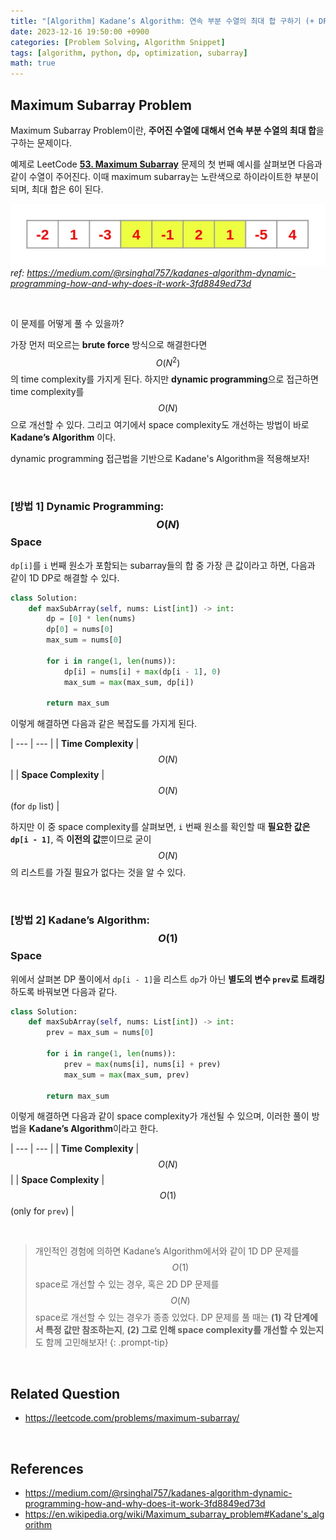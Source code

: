 ```yaml
---
title: "[Algorithm] Kadane’s Algorithm: 연속 부분 수열의 최대 합 구하기 (+ DP의 Space Complexity 최적화하기)"
date: 2023-12-16 19:50:00 +0900
categories: [Problem Solving, Algorithm Snippet]
tags: [algorithm, python, dp, optimization, subarray]
math: true
---
```


## Maximum Subarray Problem

Maximum Subarray Problem이란, **주어진 수열에 대해서 연속 부분 수열의 최대 합**을 구하는 문제이다.

예제로 LeetCode [**53. Maximum Subarray**](https://leetcode.com/problems/maximum-subarray/) 문제의 첫 번째 예시를 살펴보면 다음과 같이 수열이 주어진다. 이때 maximum subarray는 노란색으로 하이라이트한 부분이 되며, 최대 합은 6이 된다.

![leetcode #53](/assets/img/posts/Problem-Solving/Algorithm/23-12-16-01.png)
_ref: <https://medium.com/@rsinghal757/kadanes-algorithm-dynamic-programming-how-and-why-does-it-work-3fd8849ed73d>_

<br>

이 문제를 어떻게 풀 수 있을까?

가장 먼저 떠오르는 **brute force** 방식으로 해결한다면 $$O(N^2)$$의 time complexity를 가지게 된다. 하지만 **dynamic programming**으로 접근하면 time complexity를 $$O(N)$$으로 개선할 수 있다. 그리고 여기에서 space complexity도 개선하는 방법이 바로 **Kadane’s Algorithm** 이다.

dynamic programming 접근법을 기반으로 Kadane's Algorithm을 적용해보자!

<br>

### [방법 1] Dynamic Programming: $$O(N)$$ Space

`dp[i]`를 `i` 번째 원소가 포함되는 subarray들의 합 중 가장 큰 값이라고 하면, 다음과 같이 1D DP로 해결할 수 있다.

```python
class Solution:
    def maxSubArray(self, nums: List[int]) -> int:
        dp = [0] * len(nums)
        dp[0] = nums[0]
        max_sum = nums[0]

        for i in range(1, len(nums)):
            dp[i] = nums[i] + max(dp[i - 1], 0)
            max_sum = max(max_sum, dp[i])
        
        return max_sum
```

이렇게 해결하면 다음과 같은 복잡도를 가지게 된다.

| --- | --- |
| **Time Complexity** | $$O(N)$$ |
| **Space Complexity** | $$O(N)$$  (for `dp` list) |

하지만 이 중 space complexity를 살펴보면, `i` 번째 원소를 확인할 때 **필요한 값은 `dp[i - 1]`**, 즉 **이전의 값**뿐이므로 굳이 $$O(N)$$의 리스트를 가질 필요가 없다는 것을 알 수 있다.

<br>

### [방법 2] <span class="hl">Kadane’s Algorithm</span>: $$O(1)$$ Space

위에서 살펴본 DP 풀이에서 `dp[i - 1]`을 리스트 `dp`가 아닌 **별도의 변수 `prev`로 트래킹**하도록 바꿔보면 다음과 같다.

```python
class Solution:
    def maxSubArray(self, nums: List[int]) -> int:
        prev = max_sum = nums[0]

        for i in range(1, len(nums)):
            prev = max(nums[i], nums[i] + prev)
            max_sum = max(max_sum, prev)
        
        return max_sum
```

이렇게 해결하면 다음과 같이 space complexity가 개선될 수 있으며, 이러한 풀이 방법을 **Kadane’s Algorithm**이라고 한다.

| --- | --- |
| **Time Complexity** | $$O(N)$$ |
| **Space Complexity** | $$O(1)$$ (only for `prev`) |

<br>

> 개인적인 경험에 의하면 Kadane’s Algorithm에서와 같이 <span class="hl">1D DP 문제를 $$O(1)$$ space로 개선할 수 있는 경우</span>, 혹은 <span class="hl">2D DP 문제를 $$O(N)$$ space로 개선할 수 있는 경우</span>가 종종 있었다. DP 문제를 풀 때는 **(1) 각 단계에서 특정 값만 참조하는지**, **(2) 그로 인해 space complexity를 개선할 수 있는지**도 함께 고민해보자!
{: .prompt-tip}

<br>

## Related Question

- <https://leetcode.com/problems/maximum-subarray/>

<br>

## References

- <https://medium.com/@rsinghal757/kadanes-algorithm-dynamic-programming-how-and-why-does-it-work-3fd8849ed73d>
- <https://en.wikipedia.org/wiki/Maximum_subarray_problem#Kadane's_algorithm>
